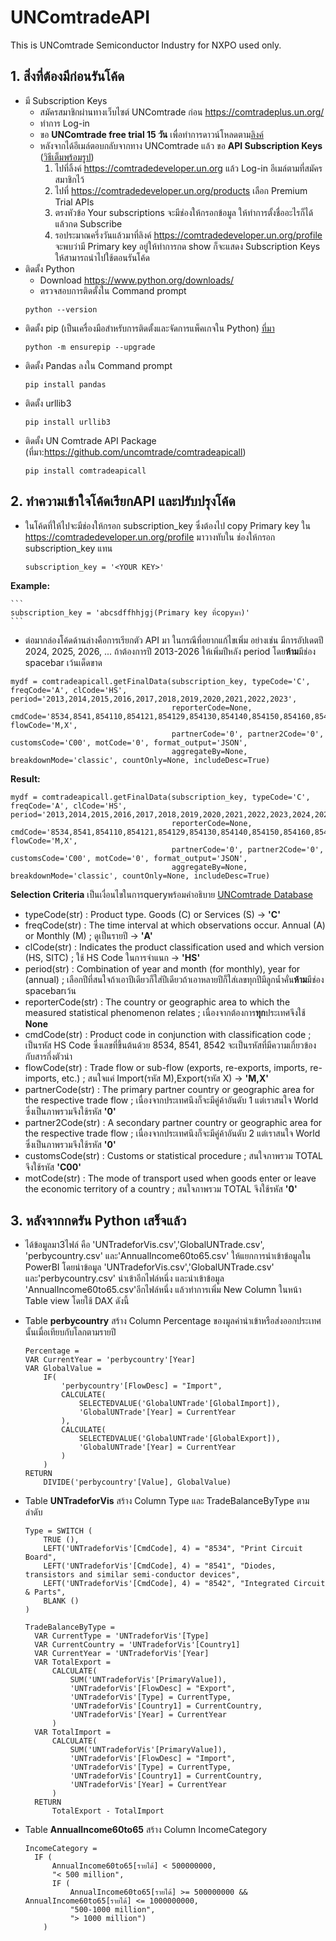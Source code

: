 # UNComtradeAPI
This is UNComtrade Semiconductor Industry for NXPO used only.
## 1. สิ่งที่ต้องมีก่อนรันโค้ด
- มี Subscription Keys
  - สมัครสมาชิกผ่านทางเว็บไซต์ UNComtrade ก่อน https://comtradeplus.un.org/
  - ทำการ Log-in
  - ขอ **UNComtrade free trial 15 วัน** เพื่อทำการดาวน์โหลดตาม[ลิงค์](https://comtradeplus.un.org/MyComtrade/TrialRequest)
  - หลังจากได้อีเมล์ตอบกลับจากทาง UNComtrade แล้ว ขอ **API Subscription Keys**  ([วิธีเต็มพร้อมรูป](https://uncomtrade.org/docs/api-subscription-keys/))
    1. ไปที่ลิ้งค์ https://comtradedeveloper.un.org แล้ว Log-in อีเมล์ตามที่สมัครสมาชิกไว้
    2. ไปที่ https://comtradedeveloper.un.org/products เลือก Premium Trial APIs
    3. ตรงหัวข้อ Your subscriptions จะมีช่องให้กรอกข้อมูล ให้ทำการตั้งชื่ออะไรก็ได้แล้วกด Subscribe
    4. รอประมาณครึ่งวันแล้วมาที่ลิงค์ https://comtradedeveloper.un.org/profile จะพบว่ามี Primary key อยู่ให้ทำการกด show ก็จะแสดง Subscription Keys ให้สามารถนำไปใช้ตอนรันโค้ด
- ติดตั้ง Python
  - Download https://www.python.org/downloads/
  - ตรวจสอบการติดตั้งใน Command prompt
  ```
  python --version
  ```
- ติดตั้ง pip (เป็นเครื่องมือสำหรับการติดตั้งและจัดการแพ็คเกจใน Python) [ที่มา](https://phoenixnap.com/kb/install-pip-windows)
  ```
  python -m ensurepip --upgrade
  ```
- ติดตั้ง Pandas ลงใน Command prompt
  ```
  pip install pandas
  ```
- ติดตั้ง urllib3
  ```
  pip install urllib3
  ```
- ติดตั้ง UN Comtrade API Package (ที่มา:https://github.com/uncomtrade/comtradeapicall)
  ```
  pip install comtradeapicall
  ```
## 2. ทำความเข้าใจโค้ดเรียกAPI และปรับปรุงโค้ด
  - ในโค้ดที่ให้ไปจะมีช่องให้กรอก subscription_key ซึ่งต้องไป copy Primary key ใน https://comtradedeveloper.un.org/profile มาวางทับใน ช่องให้กรอก subscription_key แทน
    ```
    subscription_key = '<YOUR KEY>'
    ```
   **Example:**
   
    ```
    subscription_key = 'abcsdffhhjgj(Primary key ที่copyมา)'
    ```
 - ต่อมากล่องโค้ดด้านล่างคือการเรียกตัว API มา ในกรณีที่อยากแก้ไขเพิ่ม อย่างเช่น มีการอัปเดตปี 2024, 2025, 2026, ... ถ้าต้องการปี 2013-2026 ให้เพิ่มปีหลัง period โดย**ห้าม**มีช่อง spacebar เว้นเด็ดขาด
  ```
  mydf = comtradeapicall.getFinalData(subscription_key, typeCode='C', freqCode='A', clCode='HS', period='2013,2014,2015,2016,2017,2018,2019,2020,2021,2022,2023',
                                      reporterCode=None, cmdCode='8534,8541,854110,854121,854129,854130,854140,854150,854160,854190,8542,854231,854232,854233,854239,854290,854141,854142,854143,854149,854151,854159', flowCode='M,X',
                                      partnerCode='0', partner2Code='0', customsCode='C00', motCode='0', format_output='JSON',
                                      aggregateBy=None, breakdownMode='classic', countOnly=None, includeDesc=True)
  ```
  **Result:**
  ```
  mydf = comtradeapicall.getFinalData(subscription_key, typeCode='C', freqCode='A', clCode='HS', period='2013,2014,2015,2016,2017,2018,2019,2020,2021,2022,2023,2024,2025,2026',
                                      reporterCode=None, cmdCode='8534,8541,854110,854121,854129,854130,854140,854150,854160,854190,8542,854231,854232,854233,854239,854290,854141,854142,854143,854149,854151,854159', flowCode='M,X',
                                      partnerCode='0', partner2Code='0', customsCode='C00', motCode='0', format_output='JSON',
                                      aggregateBy=None, breakdownMode='classic', countOnly=None, includeDesc=True)
  ```
  **Selection Criteria** เป็นเงื่อนไขในการqueryพร้อมคำอธิบาย [UNComtrade Database](https://comtradeplus.un.org/TradeFlow?Frequency=A&Flows=X&CommodityCodes=TOTAL&Partners=0&Reporters=all&period=2023&AggregateBy=none&BreakdownMode=plus)
   - typeCode(str) : Product type. Goods (C) or Services (S) -> **'C'**
   - freqCode(str) : The time interval at which observations occur. Annual (A) or Monthly (M) ; ดูเป็นรายปี -> **'A'**
   - clCode(str) : Indicates the product classification used and which version (HS, SITC) ; ใช้ HS Code ในการจำแนก -> **'HS'**
   - period(str) : Combination of year and month (for monthly), year for (annual) ; เลือกปีที่สนใจถ้าเอาปีเดียวก็ใส่ปีเดียวถ้าเอาหลายปีก็ใส่เลขทุกปีมีลูกน้ำคั่น**ห้าม**มีช่อง spacebarเว้น
   - reporterCode(str) : The country or geographic area to which the measured statistical phenomenon relates ; เนื่องจากต้องการ**ทุก**ประเทศจึงใช้ **None**
   - cmdCode(str) : Product code in conjunction with classification code ; เป็นรหัส HS Code ซึ่งเลขที่ขึ้นต้นด้วย 8534, 8541, 8542 จะเป็นรหัสที่มีความเกี่ยวข้องกับสารกึ่งตัวนำ
   - flowCode(str) : Trade flow or sub-flow (exports, re-exports, imports, re-imports, etc.) ; สนใจแค่ Import(รหัส M),Export(รหัส X) -> **'M,X'**
   - partnerCode(str) : The primary partner country or geographic area for the respective trade flow  ; เนื่องจากประเทศนึงก็จะมีคู่ค้าอันดับ 1 แต่เราสนใจ World ซึ่งเป็นภาพรวมจึงใช้รหัส **'0'**
   - partner2Code(str) : A secondary partner country or geographic area for the respective trade flow ; เนื่องจากประเทศนึงก็จะมีคู่ค้าอันดับ 2 แต่เราสนใจ World ซึ่งเป็นภาพรวมจึงใช้รหัส **'0'**
   - customsCode(str) : Customs or statistical procedure ; สนใจภาพรวม TOTAL จึงใช้รหัส **'C00'**
   - motCode(str) : The mode of transport used when goods enter or leave the economic territory of a country ; สนใจภาพรวม TOTAL จึงใช้รหัส **'0'**
## 3. หลังจากกดรัน Python เสร็จแล้ว
  - ได้ข้อมูลมา3ไฟล์ คือ 'UNTradeforVis.csv','GlobalUNTrade.csv', 'perbycountry.csv' และ'AnnualIncome60to65.csv' ให้แยกการนำเข้าข้อมูลใน PowerBI โดยนำข้อมูล 'UNTradeforVis.csv','GlobalUNTrade.csv' และ'perbycountry.csv' นำเข้าอีกไฟล์หนึ่ง และนำเข้าข้อมูล 'AnnualIncome60to65.csv'อีกไฟล์หนึ่ง แล้วทำการเพิ่ม New Column ในหน้า Table view โดยใช้ DAX ดังนี้
  - Table **perbycountry** สร้าง Column Percentage ของมูลค่านำเข้าหรือส่งออกประเทศนั้นเมื่อเทียบกับโลกตามรายปี
    ```
    Percentage = 
    VAR CurrentYear = 'perbycountry'[Year]
    VAR GlobalValue = 
        IF(
            'perbycountry'[FlowDesc] = "Import",
            CALCULATE(
                SELECTEDVALUE('GlobalUNTrade'[GlobalImport]),
                'GlobalUNTrade'[Year] = CurrentYear
            ),
            CALCULATE(
                SELECTEDVALUE('GlobalUNTrade'[GlobalExport]),
                'GlobalUNTrade'[Year] = CurrentYear
            )
        )
    RETURN
        DIVIDE('perbycountry'[Value], GlobalValue)
    ```
  - Table **UNTradeforVis** สร้าง Column Type และ TradeBalanceByType ตามลำดับ
    ```
    Type = SWITCH (
        TRUE (),
        LEFT('UNTradeforVis'[CmdCode], 4) = "8534", "Print Circuit Board",
        LEFT('UNTradeforVis'[CmdCode], 4) = "8541", "Diodes, transistors and similar semi-conductor devices",
        LEFT('UNTradeforVis'[CmdCode], 4) = "8542", "Integrated Circuit & Parts",
        BLANK ()
    )
    ```

    ```
    TradeBalanceByType = 
      VAR CurrentType = 'UNTradeforVis'[Type]
      VAR CurrentCountry = 'UNTradeforVis'[Country1]
      VAR CurrentYear = 'UNTradeforVis'[Year]
      VAR TotalExport = 
          CALCULATE(
              SUM('UNTradeforVis'[PrimaryValue]),
              'UNTradeforVis'[FlowDesc] = "Export",
              'UNTradeforVis'[Type] = CurrentType,
              'UNTradeforVis'[Country1] = CurrentCountry,
              'UNTradeforVis'[Year] = CurrentYear
          )
      VAR TotalImport = 
          CALCULATE(
              SUM('UNTradeforVis'[PrimaryValue]),
              'UNTradeforVis'[FlowDesc] = "Import",
              'UNTradeforVis'[Type] = CurrentType,
              'UNTradeforVis'[Country1] = CurrentCountry,
              'UNTradeforVis'[Year] = CurrentYear
          )
      RETURN
          TotalExport - TotalImport
    ```
- Table **AnnualIncome60to65** สร้าง Column IncomeCategory
  ```
  IncomeCategory = 
    IF (
        AnnualIncome60to65[รายได้] < 500000000,
        "< 500 million",
        IF (
            AnnualIncome60to65[รายได้] >= 500000000 && AnnualIncome60to65[รายได้] <= 1000000000,
            "500-1000 million",
            "> 1000 million")
      )
  ```
